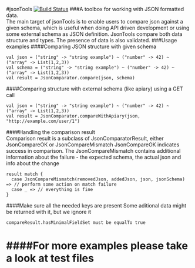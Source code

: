 #jsonTools [![Build Status](https://travis-ci.org/ScalaConsultants/jsonTools.png?branch=master)](https://travis-ci.org/ScalaConsultants/jsonTools)
###A toolbox for working with JSON formatted data.  
The main target of jsonTools is to enable users to compare json against a given schema, which is useful when doing API driven development or using some external schema as JSON definition. JsonTools compare both data structure and types. The presence of data is also validated.
###Usage examples
####Comparing JSON structure with given schema
```
val json = ("string" -> "string example") ~ ("number" -> 42) ~ ("array" -> List(1,2,3))
val schema = ("string" -> "string example") ~ ("number" -> 42) ~ ("array" -> List(1,2,3))
val result = JsonComparator.compare(json, schema)
```
####Comparing structure with external schema (like apiary) using a GET call 
```
val json = ("string" -> "string example") ~ ("number" -> 42) ~ ("array" -> List(1,2,3))
val result = JsonComparator.compareWithApiary(json, "http://example.com/user/1")
```
####Handling the comparison result  
Comparison result is a subclass of JsonComparatorResult, either JsonCompareOK or JsonCompareMismatch
JsonCompareOK indicates success in comparison. The JsonCompareMismatch contains additional information about the failure - the expected schema, the actual json and info about the change 
```
result match {
  case JsonCompareMismatch(removedJson, addedJson, json, jsonSchema) => // perform some action on match failure
  case _ => // everything is fine
}
```
####Make sure all the needed keys are present 
Some aditional data might be returned with it, but we ignore it
```
compareResult.hasMinimalFieldSet must be equalTo true
```
####For more examples please take a look at test files
=========
